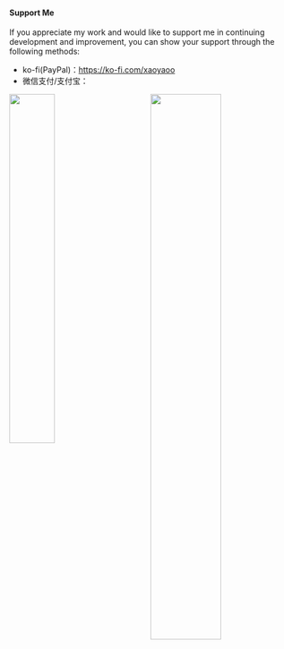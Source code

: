 #### Support Me

If you appreciate my work and would like to support me in continuing development and improvement, you can show your
support through the following methods:

- ko-fi(PayPal)：https://ko-fi.com/xaoyaoo
- 微信支付/支付宝：
<div>
  <img width="40%" src="https://github.com/xaoyaoo/xaoyaoo/assets/img/wx_pay.jpg">
  <img align="right" width="50%" src="https://github.com/xaoyaoo/xaoyaoo/assets/img/alipay.png">
</div>

